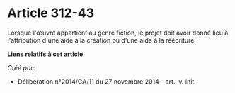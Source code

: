 # Article 312-43

Lorsque l'œuvre appartient au genre fiction, le projet doit avoir donné lieu à l'attribution d'une aide à la création ou
d'une aide à la réécriture.

**Liens relatifs à cet article**

_Créé par_:

  - Délibération n°2014/CA/11 du 27 novembre 2014 - art., v. init.

